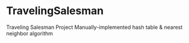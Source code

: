 # TravelingSalesman
Traveling Salesman Project
Manually-implemented hash table & nearest neighbor algorithm
